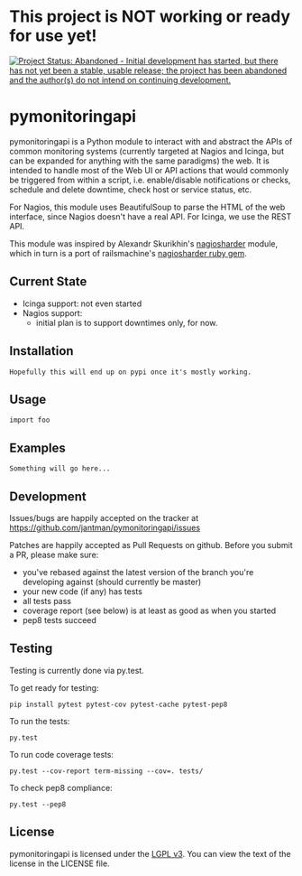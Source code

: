 This project is NOT working or ready for use yet!
=================================================

[![Project Status: Abandoned - Initial development has started, but there has not yet been a stable, usable release; the project has been abandoned and the author(s) do not intend on continuing development.](http://www.repostatus.org/badges/latest/abandoned.svg)](http://www.repostatus.org/#abandoned)

pymonitoringapi
=================

pymonitoringapi is a Python module to interact with and abstract the APIs of common
monitoring systems (currently targeted at Nagios and Icinga, but can be
expanded for anything with the same paradigms) the web. It is intended 
to handle most of the Web UI or API actions that would commonly be 
triggered from within a script, i.e. enable/disable notifications
or checks, schedule and delete downtime, check host or service status, etc.

For Nagios, this module uses BeautifulSoup to parse the HTML of the web
interface, since Nagios doesn't have a real API. For Icinga, we use the REST
API.

This module was inspired by Alexandr Skurikhin's
[nagiosharder](https://pypi.python.org/pypi/nagiosharder/0.1.1) module, which
in turn is a port of railsmachine's [nagiosharder ruby gem](https://github.com/railsmachine/nagiosharder).

Current State
-------------

- Icinga support: not even started
- Nagios support:
  - initial plan is to support downtimes only, for now.

Installation
------------

    Hopefully this will end up on pypi once it's mostly working.

Usage
-----

    import foo

Examples
--------

    Something will go here...

Development
-----------

Issues/bugs are happily accepted on the tracker at https://github.com/jantman/pymonitoringapi/issues

Patches are happily accepted as Pull Requests on github. Before you submit a PR, please make sure:
* you've rebased against the latest version of the branch you're developing against (should currently be master)
* your new code (if any) has tests
* all tests pass
* coverage report (see below) is at least as good as when you started
* pep8 tests succeed

Testing
-------

Testing is currently done via py.test.

To get ready for testing:
```
pip install pytest pytest-cov pytest-cache pytest-pep8
```

To run the tests:
```
py.test
```

To run code coverage tests:
```
py.test --cov-report term-missing --cov=. tests/
```

To check pep8 compliance:
```
py.test --pep8
```


License
-------

pymonitoringapi is licensed under the [LGPL
v3](http://www.gnu.org/licenses/lgpl.html). You can view the text of the
license in the LICENSE file.

